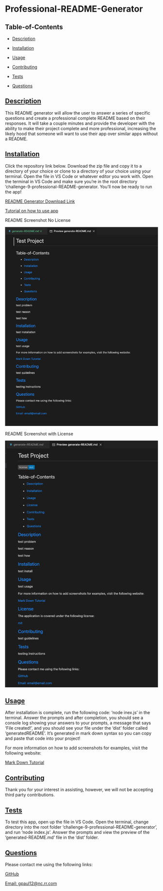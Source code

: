 # Professional-README-Generator

## Table-of-Contents

- [Description](#description)
- [Installation](#installation)
- [Usage](#usage)

- [Contributing](#contributing)
- [Tests](#tests)
- [Questions](#questions)

## [Description](#table-of-contents)

This README generator will allow the user to answer a series of specific questions and create a professional complete README based on their responses. It will take a couple minutes and provide the developer with the ability to make their project complete and more professional, increasing the likely hood that someone will want to use their app over similar apps without a README.

## [Installation](#table-of-contents)

Click the repository link below. Download the zip file and copy it to a directory of your choice or clone to a directory of your choice using your terminal. Open the file in VS Code or whatever editor you work with. Open the terminal in VS Code and make sure you’re in the root directory ‘challenge-9-professional-README-generator. You’ll now be ready to run the app!

[README Generator Download Link](https://github.com/gpaul12/Professional-README-Generator)

[Tutorial on how to use app](https://drive.google.com/file/d/1Y4uP2k45qfM3GBDmkXzQTJ9JY_DK8Mpq/view)

README Screenshot No License

![README Screenshot No License](utils/images/no-license-screenshot.png)

README Screenshot with License

![README Screenshot with License](utils/images/with-license-screenshot.png)

## [Usage](#table-of-contents)

After installation is complete, run the following code: ‘node inex.js’ in the terminal. Answer the prompts and after completion, you should see a console log showing your answers to your prompts, a message that says ‘File created!’, and you should see your file under the ‘dist’ folder called ‘generatedREADME’. It’s generated in mark down syntax so you can copy and paste that code into your project!

For more information on how to add screenshots for examples, visit the following website:

[Mark Down Tutorial](https://agea.github.io/tutorial.md/)

## [Contributing](#table-of-contents)

Thank you for your interest in assisting, however, we will not be accepting third party contributions.

## [Tests](#table-of-contents)

To test this app, open up the file in VS Code. Open the terminal, change directory into the root folder ‘challenge-9-professional-README-generator’, and run ‘node index.js’. Answer the prompts and view the preview of the ‘generated-README.md’ file in the ‘dist’ folder.

## [Questions](#table-of-contents)

Please contact me using the following links:

[GitHub](https://github.com/gpaul12)

[Email: gpaul12@nc.rr.com](mailto:gpaul12@nc.rr.com)
